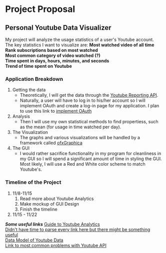 # Project Proposal
## Personal Youtube Data Visualizer
My project will analyze the usage statistics of a user's Youtube account. The key statistics I want to visualize are: <nr/>
**Most watched video of all time**<br/>
**Rank subscriptions based on most watched**<br/>
**Most common category of video watched (?)**<br/>
**Time spent in days, hours, minutes, and seconds**<br/>
**Trend of time spent on Youtube**<br/>


### Application Breakdown
1. Getting the data
    * Theoretically, I will get the data through the [Youtube Reporting API](https://developers.google.com/youtube/reporting/). 
    * Naturally, a user will have to log in to his/her account so I will implement OAuth and create a log-in page for my application. I plan to use this link to [implement OAuth](https://developers.google.com/youtube/v3/guides/authentication#OAuth2_Devices_Flow)
2. Analysis
    * Then I will use my own statistical methods to find propertiess, such as the mean (for usage in time watched per day). 
3. The Visualization
    * The graphs and various visualizations will be handled by a framework called [ofxGraphica](https://github.com/jagracar/ofxGrafica)
4. The GUI
    * I would rather sacrifice functionality in my program for cleanliness in my GUI so I will spend a significant amount of time in styling the GUI. Most likely, I will use a Red and White color scheme to match Youtube's. 

### Timeline of the Project
   1. 11/8-11/15
      1. Read more about Youtube Analytics
      2. Make mockup of GUI Design
      3. Finish the timeline
   2. 11/15 - 11/22
      
      
***Some useful links***
[Guide to Youtube Analytics](https://www.singlegrain.com/blog-posts/analytics/complete-guide-to-youtube-analytics/)<br/>
[Didn't have time to parse every link here but there might be something useful](https://github.com/uhub/awesome-cpp) <br/>
[Data Model of Youtube Data](https://developers.google.com/youtube/analytics/data_model)  <br/>
[Link to most common problems with Youtube API](https://stackoverflow.com/questions/tagged/youtube-analytics-api?sort=votes&pageSize=50) <br/>
